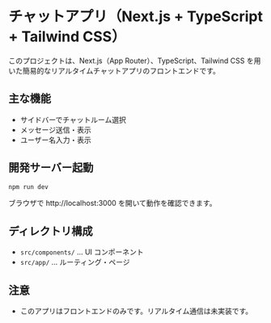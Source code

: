 # チャットアプリ（Next.js + TypeScript + Tailwind CSS）

このプロジェクトは、Next.js（App Router）、TypeScript、Tailwind CSS を用いた簡易的なリアルタイムチャットアプリのフロントエンドです。

## 主な機能

- サイドバーでチャットルーム選択
- メッセージ送信・表示
- ユーザー名入力・表示

## 開発サーバー起動

```bash
npm run dev
```

ブラウザで http://localhost:3000 を開いて動作を確認できます。

## ディレクトリ構成

- `src/components/` ... UI コンポーネント
- `src/app/` ... ルーティング・ページ

## 注意

- このアプリはフロントエンドのみです。リアルタイム通信は未実装です。
